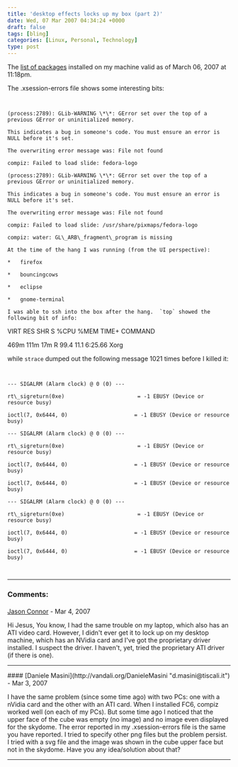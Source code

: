 ```yaml
---
title: 'desktop effects locks up my box (part 2)'
date: Wed, 07 Mar 2007 04:34:24 +0000
draft: false
tags: [bling]
categories: [Linux, Personal, Technology]
type: post
---
```


The [list of packages](http://zeusville.wordpress.com/packages-20070306/) installed on my machine valid as of March 06, 2007 at 11:18pm.

The .xsession-errors file shows some interesting bits:

```


(process:2789): GLib-WARNING \*\*: GError set over the top of a previous GError or uninitialized memory.

This indicates a bug in someone's code. You must ensure an error is NULL before it's set.

The overwriting error message was: File not found

compiz: Failed to load slide: fedora-logo

(process:2789): GLib-WARNING \*\*: GError set over the top of a previous GError or uninitialized memory.

This indicates a bug in someone's code. You must ensure an error is NULL before it's set.

The overwriting error message was: File not found

compiz: Failed to load slide: /usr/share/pixmaps/fedora-logo

compiz: water: GL\_ARB\_fragment\_program is missing

At the time of the hang I was running (from the UI perspective):

*   firefox

*   bouncingcows

*   eclipse

*   gnome-terminal

I was able to ssh into the box after the hang.  `top` showed the following bit of info:

```


VIRT  RES  SHR S %CPU %MEM    TIME+  COMMAND

469m  111m 17m R 99.4 11.1   6:25.66 Xorg

while `strace` dumped out the following message 1021 times before I killed it:

```


--- SIGALRM (Alarm clock) @ 0 (0) ---

rt\_sigreturn(0xe)                       = -1 EBUSY (Device or resource busy)

ioctl(7, 0x6444, 0)                     = -1 EBUSY (Device or resource busy)

--- SIGALRM (Alarm clock) @ 0 (0) ---

rt\_sigreturn(0xe)                       = -1 EBUSY (Device or resource busy)

ioctl(7, 0x6444, 0)                     = -1 EBUSY (Device or resource busy)

ioctl(7, 0x6444, 0)                     = -1 EBUSY (Device or resource busy)

--- SIGALRM (Alarm clock) @ 0 (0) ---

rt\_sigreturn(0xe)                       = -1 EBUSY (Device or resource busy)

ioctl(7, 0x6444, 0)                     = -1 EBUSY (Device or resource busy)

ioctl(7, 0x6444, 0)                     = -1 EBUSY (Device or resource busy)


```
```
```
---
### Comments:
####
[Jason Connor](http://glutt.com "jlc@glutt.com") - <time datetime="2007-03-08 14:02:09">Mar 4, 2007</time>

Hi Jesus, You know, I had the same trouble on my laptop, which also has an ATI video card. However, I didn't ever get it to lock up on my desktop machine, which has an NVidia card and I've got the proprietary driver installed. I suspect the driver. I haven't, yet, tried the proprietary ATI driver (if there is one).
<hr />
####
[Daniele Masini](http://vandali.org/DanieleMasini "d.masini@tiscali.it") - <time datetime="2007-03-14 05:28:13">Mar 3, 2007</time>

I have the same problem (since some time ago) with two PCs: one with a nVidia card and the other with an ATI card. When I installed FC6, compiz worked well (on each of my PCs). But some time ago I noticed that the upper face of the cube was empty (no image) and no image even displayed for the skydome. The error reported in my .xsession-errors file is the same you have reported. I tried to specify other png files but the problem persist. I tried with a svg file and the image was shown in the cube upper face but not in the skydome. Have you any idea/solution about that?
<hr />
